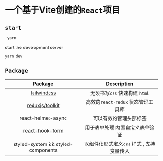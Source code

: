 # 一个基于Vite创建的`React`项目

## `start`
```sh
 yarn
```
start the development server
```sh
yarn dev
```
## `Package`
|    Package                                     |    Description                                        |
|:-------------:                                 |:-----------------:                                    |
|[tailwindcss](https://www.tailwindcss.cn)       | 无须书写`css` 快速构建 `html`                            |
|[reduxjs/toolkit](https://redux-toolkit.js.org/)| 高效的`react-redux` 状态管理工具库                        |
|react-helmet-async                              | 可以有效的管理头部标签                                    |
|[react-hook-form](https://legacy.react-hook-form.com/)| 用于表单处理 内置自定义表单验证                      |
|styled-system && styled-components              | 以组件化形式定义`css` 样式 , 支持变量传入                  |

